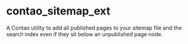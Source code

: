 # contao_sitemap_ext
A Contao utility to add all published pages to your sitemap file and the search index even if they sit below an unpublished page node.
